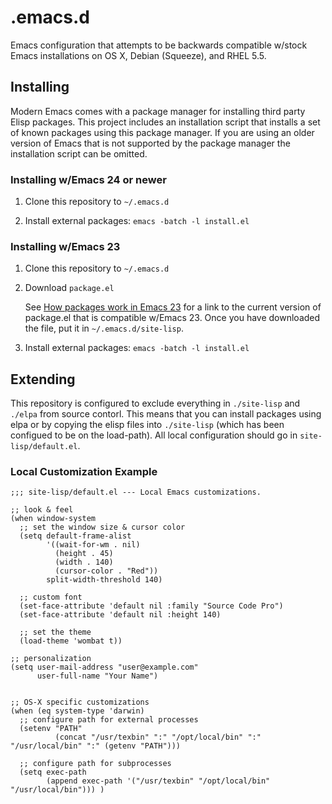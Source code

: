 # .emacs.d

Emacs configuration that attempts to be backwards compatible w/stock Emacs
installations on OS X, Debian (Squeeze), and RHEL 5.5.


## Installing

Modern Emacs comes with a package manager for installing third party Elisp
packages. This project includes an installation script that installs a set of
known packages using this package manager. If you are using an older version of
Emacs that is not supported by the package manager the installation script can
be omitted.


### Installing w/Emacs 24 or newer

1. Clone this repository to `~/.emacs.d`

2. Install external packages: `emacs -batch -l install.el`


### Installing w/Emacs 23

1. Clone this repository to `~/.emacs.d`

2. Download `package.el`

    See [How packages work in Emacs 23](http://www.emacswiki.org/emacs/ELPA#toc10)
    for a link to the current version of package.el that is compatible w/Emacs 23.
    Once you have downloaded the file, put it in `~/.emacs.d/site-lisp`.

3. Install external packages: `emacs -batch -l install.el`


## Extending

This repository is configured to exclude everything in `./site-lisp` and
`./elpa` from source contorl. This means that you can install packages using
elpa or by copying the elisp files into `./site-lisp` (which has been configued
to be on the load-path). All local configuration should go in
`site-lisp/default.el`.


### Local Customization Example

```elisp
;;; site-lisp/default.el --- Local Emacs customizations.

;; look & feel
(when window-system
  ;; set the window size & cursor color
  (setq default-frame-alist
        '((wait-for-wm . nil)
          (height . 45)
          (width . 140)
          (cursor-color . "Red"))
        split-width-threshold 140)

  ;; custom font
  (set-face-attribute 'default nil :family "Source Code Pro")
  (set-face-attribute 'default nil :height 140)

  ;; set the theme
  (load-theme 'wombat t))

;; personalization
(setq user-mail-address "user@example.com"
      user-full-name "Your Name")


;; OS-X specific customizations
(when (eq system-type 'darwin)
  ;; configure path for external processes
  (setenv "PATH"
          (concat "/usr/texbin" ":" "/opt/local/bin" ":" "/usr/local/bin" ":" (getenv "PATH")))

  ;; configure path for subprocesses
  (setq exec-path
        (append exec-path '("/usr/texbin" "/opt/local/bin" "/usr/local/bin"))) )
```
